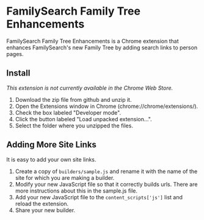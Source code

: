 FamilySearch Family Tree Enhancements
=====================================

FamilySearch Family Tree Enhancements is a Chrome extension that enhances FamilySearch's new Family Tree by adding search links to person pages.

Install
-------

*This extension is not currently available in the Chrome Web Store.*

1. Download the zip file from github and unzip it.
1. Open the Extensions window in Chrome (chrome://chrome/extensions/).
1. Check the box labeled "Developer mode".
1. Click the button labeled "Load unpacked extension...".
1. Select the folder where you unzipped the files.

Adding More Site Links
----------------------

It is easy to add your own site links.

1. Create a copy of `builders/sample.js` and rename it with the name of the site for which you are making a builder.
1. Modify your new JavaScript file so that it correctly builds urls. There are more instructions about this in the sample.js file.
1. Add your new JavaScript file to the `content_scripts['js']` list and reload the extension.
1. Share your new builder.